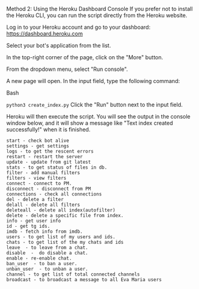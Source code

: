 Method 2: Using the Heroku Dashboard Console
If you prefer not to install the Heroku CLI, you can run the script directly from the Heroku website.

Log in to your Heroku account and go to your dashboard: https://dashboard.heroku.com

Select your bot's application from the list.

In the top-right corner of the page, click on the "More" button.

From the dropdown menu, select "Run console".

A new page will open. In the input field, type the following command:

Bash

```python3 create_index.py```
Click the "Run" button next to the input field.

Heroku will then execute the script. You will see the output in the console window below, and it will show a message like "Text index created successfully!" when it is finished.

```
start - check bot alive
settings - get settings 
logs - to get the rescent errors
restart - restart the server
update - update from git latest 
stats - to get status of files in db.
filter - add manual filters
filters - view filters
connect - connect to PM.
disconnect - disconnect from PM
connections - check all connections
del - delete a filter
delall - delete all filters
deleteall - delete all index(autofilter)
delete - delete a specific file from index.
info - get user info
id - get tg ids.
imdb - fetch info from imdb.
users - to get list of my users and ids.
chats - to get list of the my chats and ids 
leave  - to leave from a chat.
disable  -  do disable a chat.
enable - re-enable chat.
ban_user  - to ban a user.
unban_user  - to unban a user.
channel - to get list of total connected channels
broadcast - to broadcast a message to all Eva Maria users
```

